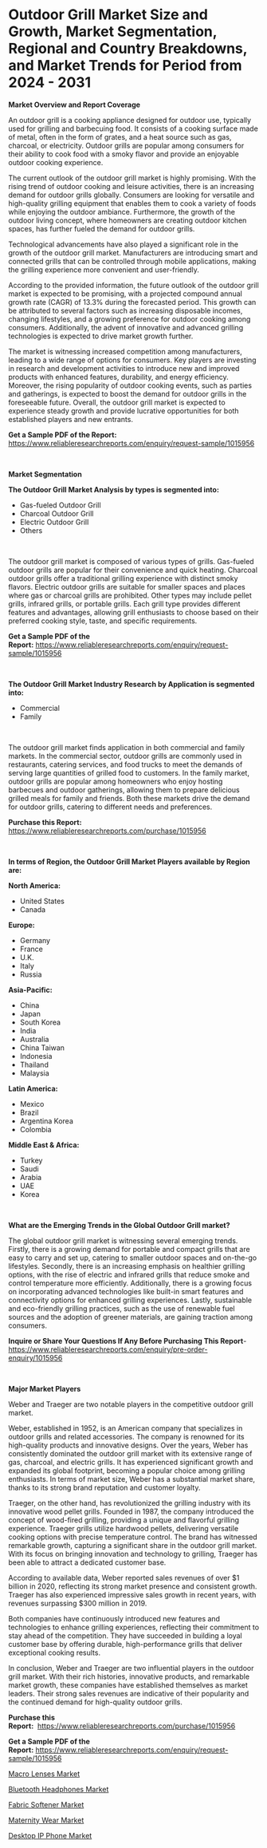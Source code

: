 <p><h1>Outdoor Grill Market Size and Growth, Market Segmentation, Regional and Country Breakdowns, and Market Trends for Period from 2024 -  2031</h1></p><p><strong>Market Overview and Report Coverage</strong></p>
<p><p>An outdoor grill is a cooking appliance designed for outdoor use, typically used for grilling and barbecuing food. It consists of a cooking surface made of metal, often in the form of grates, and a heat source such as gas, charcoal, or electricity. Outdoor grills are popular among consumers for their ability to cook food with a smoky flavor and provide an enjoyable outdoor cooking experience.</p><p>The current outlook of the outdoor grill market is highly promising. With the rising trend of outdoor cooking and leisure activities, there is an increasing demand for outdoor grills globally. Consumers are looking for versatile and high-quality grilling equipment that enables them to cook a variety of foods while enjoying the outdoor ambiance. Furthermore, the growth of the outdoor living concept, where homeowners are creating outdoor kitchen spaces, has further fueled the demand for outdoor grills.</p><p>Technological advancements have also played a significant role in the growth of the outdoor grill market. Manufacturers are introducing smart and connected grills that can be controlled through mobile applications, making the grilling experience more convenient and user-friendly.</p><p>According to the provided information, the future outlook of the outdoor grill market is expected to be promising, with a projected compound annual growth rate (CAGR) of 13.3% during the forecasted period. This growth can be attributed to several factors such as increasing disposable incomes, changing lifestyles, and a growing preference for outdoor cooking among consumers. Additionally, the advent of innovative and advanced grilling technologies is expected to drive market growth further.</p><p>The market is witnessing increased competition among manufacturers, leading to a wide range of options for consumers. Key players are investing in research and development activities to introduce new and improved products with enhanced features, durability, and energy efficiency. Moreover, the rising popularity of outdoor cooking events, such as parties and gatherings, is expected to boost the demand for outdoor grills in the foreseeable future. Overall, the outdoor grill market is expected to experience steady growth and provide lucrative opportunities for both established players and new entrants.</p></p>
<p><strong>Get a Sample PDF of the Report:</strong> <a href="https://www.reliableresearchreports.com/enquiry/request-sample/1015956">https://www.reliableresearchreports.com/enquiry/request-sample/1015956</a></p>
<p>&nbsp;</p>
<p><strong>Market Segmentation</strong></p>
<p><strong>The Outdoor Grill Market Analysis by types is segmented into:</strong></p>
<p><ul><li>Gas-fueled Outdoor Grill</li><li>Charcoal Outdoor Grill</li><li>Electric Outdoor Grill</li><li>Others</li></ul></p>
<p>&nbsp;</p>
<p><p>The outdoor grill market is composed of various types of grills. Gas-fueled outdoor grills are popular for their convenience and quick heating. Charcoal outdoor grills offer a traditional grilling experience with distinct smoky flavors. Electric outdoor grills are suitable for smaller spaces and places where gas or charcoal grills are prohibited. Other types may include pellet grills, infrared grills, or portable grills. Each grill type provides different features and advantages, allowing grill enthusiasts to choose based on their preferred cooking style, taste, and specific requirements.</p></p>
<p><strong>Get a Sample PDF of the Report:</strong>&nbsp;<a href="https://www.reliableresearchreports.com/enquiry/request-sample/1015956">https://www.reliableresearchreports.com/enquiry/request-sample/1015956</a></p>
<p>&nbsp;</p>
<p><strong>The Outdoor Grill Market Industry Research by Application is segmented into:</strong></p>
<p><ul><li>Commercial</li><li>Family</li></ul></p>
<p>&nbsp;</p>
<p><p>The outdoor grill market finds application in both commercial and family markets. In the commercial sector, outdoor grills are commonly used in restaurants, catering services, and food trucks to meet the demands of serving large quantities of grilled food to customers. In the family market, outdoor grills are popular among homeowners who enjoy hosting barbecues and outdoor gatherings, allowing them to prepare delicious grilled meals for family and friends. Both these markets drive the demand for outdoor grills, catering to different needs and preferences.</p></p>
<p><strong>Purchase this Report:</strong>&nbsp; <a href="https://www.reliableresearchreports.com/purchase/1015956">https://www.reliableresearchreports.com/purchase/1015956</a></p>
<p>&nbsp;</p>
<p><strong>In terms of Region, the Outdoor Grill Market Players available by Region are:</strong></p>
<p>
    <p> <strong> North America: </strong>
        <ul>
            <li>United States</li>
            <li>Canada</li>
        </ul>
        </p> 
    <p> <strong> Europe: </strong>
        <ul>
            <li>Germany</li>
            <li>France</li>
            <li>U.K.</li>
            <li>Italy</li>
            <li>Russia</li>
        </ul>
        </p> 
    <p> <strong> Asia-Pacific: </strong>
        <ul>
            <li>China</li>
            <li>Japan</li>
            <li>South Korea</li>
            <li>India</li>
            <li>Australia</li>
            <li>China Taiwan</li>
            <li>Indonesia</li>
            <li>Thailand</li>
            <li>Malaysia</li>
        </ul>
        </p> 
    <p> <strong> Latin America: </strong>
        <ul>
            <li>Mexico</li>
            <li>Brazil</li>
            <li>Argentina Korea</li>
            <li>Colombia</li>
        </ul>
        </p> 
    <p> <strong> Middle East & Africa: </strong>
        <ul>
            <li>Turkey</li>
            <li>Saudi</li>
            <li>Arabia</li>
            <li>UAE</li>
            <li>Korea</li>
        </ul>
    </p>
    </p>
<p>&nbsp;</p>
<p><strong>What are the Emerging Trends in the Global Outdoor Grill market?</strong></p>
<p><p>The global outdoor grill market is witnessing several emerging trends. Firstly, there is a growing demand for portable and compact grills that are easy to carry and set up, catering to smaller outdoor spaces and on-the-go lifestyles. Secondly, there is an increasing emphasis on healthier grilling options, with the rise of electric and infrared grills that reduce smoke and control temperature more efficiently. Additionally, there is a growing focus on incorporating advanced technologies like built-in smart features and connectivity options for enhanced grilling experiences. Lastly, sustainable and eco-friendly grilling practices, such as the use of renewable fuel sources and the adoption of greener materials, are gaining traction among consumers.</p></p>
<p><strong>Inquire or Share Your Questions If Any Before Purchasing This Report</strong>- <a href="https://www.reliableresearchreports.com/enquiry/pre-order-enquiry/1015956">https://www.reliableresearchreports.com/enquiry/pre-order-enquiry/1015956</a></p>
<p>&nbsp;</p>
<p><strong>Major Market Players</strong></p>
<p><p>Weber and Traeger are two notable players in the competitive outdoor grill market.</p><p>Weber, established in 1952, is an American company that specializes in outdoor grills and related accessories. The company is renowned for its high-quality products and innovative designs. Over the years, Weber has consistently dominated the outdoor grill market with its extensive range of gas, charcoal, and electric grills. It has experienced significant growth and expanded its global footprint, becoming a popular choice among grilling enthusiasts. In terms of market size, Weber has a substantial market share, thanks to its strong brand reputation and customer loyalty.</p><p>Traeger, on the other hand, has revolutionized the grilling industry with its innovative wood pellet grills. Founded in 1987, the company introduced the concept of wood-fired grilling, providing a unique and flavorful grilling experience. Traeger grills utilize hardwood pellets, delivering versatile cooking options with precise temperature control. The brand has witnessed remarkable growth, capturing a significant share in the outdoor grill market. With its focus on bringing innovation and technology to grilling, Traeger has been able to attract a dedicated customer base.</p><p>According to available data, Weber reported sales revenues of over $1 billion in 2020, reflecting its strong market presence and consistent growth. Traeger has also experienced impressive sales growth in recent years, with revenues surpassing $300 million in 2019.</p><p>Both companies have continuously introduced new features and technologies to enhance grilling experiences, reflecting their commitment to stay ahead of the competition. They have succeeded in building a loyal customer base by offering durable, high-performance grills that deliver exceptional cooking results.</p><p>In conclusion, Weber and Traeger are two influential players in the outdoor grill market. With their rich histories, innovative products, and remarkable market growth, these companies have established themselves as market leaders. Their strong sales revenues are indicative of their popularity and the continued demand for high-quality outdoor grills.</p></p>
<p><strong>Purchase this Report:</strong>&nbsp;&nbsp;<a href="https://www.reliableresearchreports.com/purchase/1015956">https://www.reliableresearchreports.com/purchase/1015956</a></p>
<p></p>
<p><strong>Get a Sample PDF of the Report:</strong>&nbsp;<a href="https://www.reliableresearchreports.com/enquiry/request-sample/1015956">https://www.reliableresearchreports.com/enquiry/request-sample/1015956</a></p>
<p><p><a href="https://github.com/gdfhhhj/Market-Research-Report-List-2/blob/main/macro-lenses-market.md">Macro Lenses Market</a></p><p><a href="https://github.com/luckyshygirl/Market-Research-Report-List-2/blob/main/bluetooth-headphones-market.md">Bluetooth Headphones Market</a></p><p><a href="https://github.com/sofayahoo2023/Market-Research-Report-List-2/blob/main/fabric-softener-market.md">Fabric Softener Market</a></p><p><a href="https://github.com/vimar16th/Market-Research-Report-List-2/blob/main/maternity-wear-market.md">Maternity Wear Market</a></p><p><a href="https://github.com/pizolina/Market-Research-Report-List-2/blob/main/desktop-ip-phone-market.md">Desktop IP Phone Market</a></p></p>